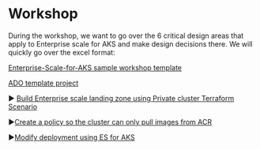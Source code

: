 # Workshop

During the workshop, we want to go over the 6 critical design areas that apply to Enterprise scale for AKS and make design decisions there. We will quickly go over the excel format:

[Enterprise-Scale-for-AKS sample workshop template](https://microsoft.sharepoint.com/:x:/t/NorthStarPlaybookWorkshop/Ebds5Le_2eRBno1hudB5tUABcmdLJipYcF3OIAiRtCSDgA?e=SW55RB)

[ADO template project](https://dev.azure.com/cts-dem-demoorg/CTS-DEM-Playbooks/_backlogs/backlog/CTS-DEM-Playbooks%20Team/Epics)

:arrow_forward: [Build Enterprise scale landing zone using Private cluster Terraform Scenario](https://github.com/Azure/Enterprise-Scale-for-AKS/tree/main/Scenarios/AKS-Secure-Baseline-PrivateCluster/Terraform)

:arrow_forward:[Create a policy so the cluster can only pull images from ACR ](https://github.com/Azure/Enterprise-Scale-for-AKS/tree/main/Scenarios/Azure-Policy-ES-for-AKS)

:arrow_forward:[Modify deployment using ES for AKS](./deployment/README.md)



